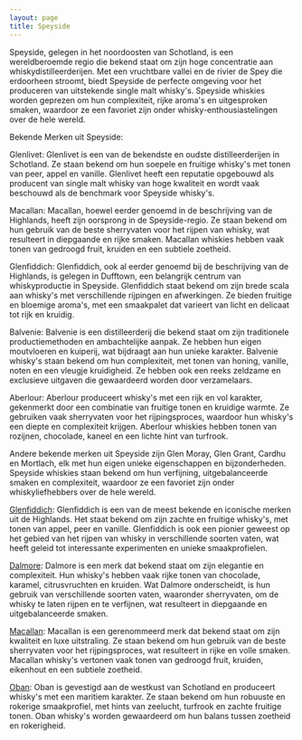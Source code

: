 ```yaml
---
layout: page
title: Speyside
---
```


Speyside, gelegen in het noordoosten van Schotland, is een wereldberoemde regio die bekend staat om zijn hoge concentratie aan whiskydistilleerderijen. Met een vruchtbare vallei en de rivier de Spey die erdoorheen stroomt, biedt Speyside de perfecte omgeving voor het produceren van uitstekende single malt whisky's. Speyside whiskies worden geprezen om hun complexiteit, rijke aroma's en uitgesproken smaken, waardoor ze een favoriet zijn onder whisky-enthousiastelingen over de hele wereld.

Bekende Merken uit Speyside:

Glenlivet:
Glenlivet is een van de bekendste en oudste distilleerderijen in Schotland. Ze staan bekend om hun soepele en fruitige whisky's met tonen van peer, appel en vanille. Glenlivet heeft een reputatie opgebouwd als producent van single malt whisky van hoge kwaliteit en wordt vaak beschouwd als de benchmark voor Speyside whisky's.

Macallan:
Macallan, hoewel eerder genoemd in de beschrijving van de Highlands, heeft zijn oorsprong in de Speyside-regio. Ze staan bekend om hun gebruik van de beste sherryvaten voor het rijpen van whisky, wat resulteert in diepgaande en rijke smaken. Macallan whiskies hebben vaak tonen van gedroogd fruit, kruiden en een subtiele zoetheid.

Glenfiddich:
Glenfiddich, ook al eerder genoemd bij de beschrijving van de Highlands, is gelegen in Dufftown, een belangrijk centrum van whiskyproductie in Speyside. Glenfiddich staat bekend om zijn brede scala aan whisky's met verschillende rijpingen en afwerkingen. Ze bieden fruitige en bloemige aroma's, met een smaakpalet dat varieert van licht en delicaat tot rijk en kruidig.

Balvenie:
Balvenie is een distilleerderij die bekend staat om zijn traditionele productiemethoden en ambachtelijke aanpak. Ze hebben hun eigen moutvloeren en kuiperij, wat bijdraagt aan hun unieke karakter. Balvenie whisky's staan bekend om hun complexiteit, met tonen van honing, vanille, noten en een vleugje kruidigheid. Ze hebben ook een reeks zeldzame en exclusieve uitgaven die gewaardeerd worden door verzamelaars.

Aberlour:
Aberlour produceert whisky's met een rijk en vol karakter, gekenmerkt door een combinatie van fruitige tonen en kruidige warmte. Ze gebruiken vaak sherryvaten voor het rijpingsproces, waardoor hun whisky's een diepte en complexiteit krijgen. Aberlour whiskies hebben tonen van rozijnen, chocolade, kaneel en een lichte hint van turfrook.

Andere bekende merken uit Speyside zijn Glen Moray, Glen Grant, Cardhu en Mortlach, elk met hun eigen unieke eigenschappen en bijzonderheden. Speyside whiskies staan bekend om hun verfijning, uitgebalanceerde smaken en complexiteit, waardoor ze een favoriet zijn onder whiskyliefhebbers over de hele wereld.


[Glenfiddich](/landen/schotland/highlands/glenfiddich/):
Glenfiddich is een van de meest bekende en iconische merken uit de Highlands. Het staat bekend om zijn zachte en fruitige whisky's, met tonen van appel, peer en vanille. Glenfiddich is ook een pionier geweest op het gebied van het rijpen van whisky in verschillende soorten vaten, wat heeft geleid tot interessante experimenten en unieke smaakprofielen.

[Dalmore](/landen/schotland/highlands/dalmore/):
Dalmore is een merk dat bekend staat om zijn elegantie en complexiteit. Hun whisky's hebben vaak rijke tonen van chocolade, karamel, citrusvruchten en kruiden. Wat Dalmore onderscheidt, is hun gebruik van verschillende soorten vaten, waaronder sherryvaten, om de whisky te laten rijpen en te verfijnen, wat resulteert in diepgaande en uitgebalanceerde smaken.

[Macallan](/landen/schotland/highlands/macallan/):
Macallan is een gerenommeerd merk dat bekend staat om zijn kwaliteit en luxe uitstraling. Ze staan bekend om hun gebruik van de beste sherryvaten voor het rijpingsproces, wat resulteert in rijke en volle smaken. Macallan whisky's vertonen vaak tonen van gedroogd fruit, kruiden, eikenhout en een subtiele zoetheid.

[Oban](/landen/schotland/highlands/oban/):
Oban is gevestigd aan de westkust van Schotland en produceert whisky's met een maritiem karakter. Ze staan bekend om hun robuuste en rokerige smaakprofiel, met hints van zeelucht, turfrook en zachte fruitige tonen. Oban whisky's worden gewaardeerd om hun balans tussen zoetheid en rokerigheid.
